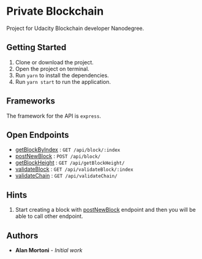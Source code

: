 # Private Blockchain

Project for Udacity Blockchain developer Nanodegree.

## Getting Started

1. Clone or download the project.
2. Open the project on terminal.
3. Run `yarn` to install the dependencies.
4. Run `yarn start` to run the application.

## Frameworks

The framework for the API is `express`.

## Open Endpoints

* [getBlockByIndex](./markdowns/getBlockByIndex.md) : `GET /api/block/:index`
* [postNewBlock](./markdowns/postNewBlock.md) : `POST /api/block/`
* [getBlockHeight](./markdowns/getBlockHeight.md) : `GET /api/getBlockHeight/`
* [validateBlock](./markdowns/validateBlock.md) : `GET /api/validateBlock/:index`
* [validateChain](./markdowns/validateChain.md) : `GET /api/validateChain/`

## Hints

1. Start creating a block with [postNewBlock](./markdowns/postNewBlock.md) endpoint and then you will be able to call other endpoint.

## Authors

* **Alan Mortoni** - *Initial work*
